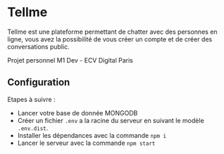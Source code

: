# Tellme
Tellme est une plateforme permettant de chatter avec des personnes en ligne, vous avez la possibilité de vous créer un compte et de créer des conversations public.

Projet personnel M1 Dev - ECV Digital Paris
## Configuration

Etapes à suivre :
- Lancer votre base de donnée MONGODB
- Créer un fichier `.env` a la racine du serveur en suivant le modèle `.env.dist`.
- Installer les dépendances avec la commande `npm i`
- Lancer le serveur avec la commande `npm start`
